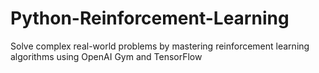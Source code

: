 # Python-Reinforcement-Learning
Solve complex real-world problems by mastering reinforcement learning algorithms using OpenAI Gym and TensorFlow
